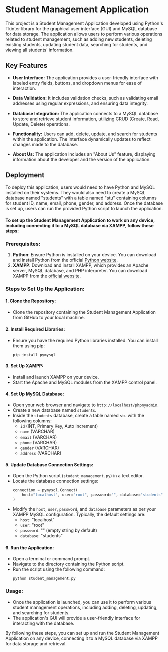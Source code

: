 
# Student Management Application

This project is a Student Management Application developed using Python's Tkinter library for the graphical user interface (GUI) and MySQL database for data storage. The application allows users to perform various operations related to student management, such as adding new students, deleting existing students, updating student data, searching for students, and viewing all students' information.

## Key Features

- **User Interface:** The application provides a user-friendly interface with labeled entry fields, buttons, and dropdown menus for ease of interaction.
  
- **Data Validation:** It includes validation checks, such as validating email addresses using regular expressions, and ensuring data integrity.
  
- **Database Integration:** The application connects to a MySQL database to store and retrieve student information, utilizing CRUD (Create, Read, Update, Delete) operations.
  
- **Functionality:** Users can add, delete, update, and search for students within the application. The interface dynamically updates to reflect changes made to the database.
  
- **About Us:** The application includes an "About Us" feature, displaying information about the developer and the version of the application.

## Deployment

To deploy this application, users would need to have Python and MySQL installed on their systems. They would also need to create a MySQL database named "students" with a table named "stu" containing columns for student ID, name, email, phone, gender, and address. Once the database is set up, users can run the provided Python script to launch the application.




#### To set up the Student Management Application to work on any device, including connecting it to a MySQL database via XAMPP, follow these steps:

### Prerequisites:
1. **Python**: Ensure Python is installed on your device. You can download and install Python from the official [Python website](https://www.python.org/).
2. **XAMPP**: Download and install XAMPP, which provides an Apache server, MySQL database, and PHP interpreter. You can download XAMPP from the [official website](https://www.apachefriends.org/index.html).

### Steps to Set Up the Application:

#### 1. Clone the Repository:
   - Clone the repository containing the Student Management Application from GitHub to your local machine.

#### 2. Install Required Libraries:
   - Ensure you have the required Python libraries installed. You can install them using pip:
     ```
     pip install pymysql
     ```

#### 3. Set Up XAMPP:
   - Install and launch XAMPP on your device.
   - Start the Apache and MySQL modules from the XAMPP control panel.

#### 4. Set Up MySQL Database:
   - Open your web browser and navigate to `http://localhost/phpmyadmin`.
   - Create a new database named `students`.
   - Inside the `students` database, create a table named `stu` with the following columns:
     - `id` (INT, Primary Key, Auto Increment)
     - `name` (VARCHAR)
     - `email` (VARCHAR)
     - `phone` (VARCHAR)
     - `gender` (VARCHAR)
     - `address` (VARCHAR)

#### 5. Update Database Connection Settings:
   - Open the Python script (`student_management.py`) in a text editor.
   - Locate the database connection settings:
     ```python
     connection = pymysql.Connect(
         host="localhost", user="root", password="", database="students"
     )
     ```
   - Modify the `host`, `user`, `password`, and `database` parameters as per your XAMPP MySQL configuration. Typically, the default settings are:
     - `host`: "localhost"
     - `user`: "root"
     - `password`: "" (empty string by default)
     - `database`: "students"

#### 6. Run the Application:
   - Open a terminal or command prompt.
   - Navigate to the directory containing the Python script.
   - Run the script using the following command:
     ```
     python student_management.py
     ```

### Usage:
- Once the application is launched, you can use it to perform various student management operations, including adding, deleting, updating, and searching for students.
- The application's GUI will provide a user-friendly interface for interacting with the database.

By following these steps, you can set up and run the Student Management Application on any device, connecting it to a MySQL database via XAMPP for data storage and retrieval.
